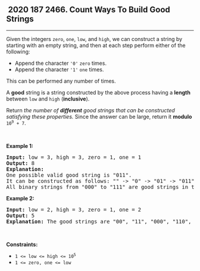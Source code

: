 <h2> 2020 187
2466. Count Ways To Build Good Strings</h2><hr><div><p>Given the integers <code>zero</code>, <code>one</code>, <code>low</code>, and <code>high</code>, we can construct a string by starting with an empty string, and then at each step perform either of the following:</p>

<ul>
	<li>Append the character <code>'0'</code> <code>zero</code> times.</li>
	<li>Append the character <code>'1'</code> <code>one</code> times.</li>
</ul>

<p>This can be performed any number of times.</p>

<p>A <strong>good</strong> string is a string constructed by the above process having a <strong>length</strong> between <code>low</code> and <code>high</code> (<strong>inclusive</strong>).</p>

<p>Return <em>the number of <strong>different</strong> good strings that can be constructed satisfying these properties.</em> Since the answer can be large, return it <strong>modulo</strong> <code>10<sup>9</sup> + 7</code>.</p>

<p>&nbsp;</p>
<p><strong class="example">Example 1:</strong></p>

<pre><strong>Input:</strong> low = 3, high = 3, zero = 1, one = 1
<strong>Output:</strong> 8
<strong>Explanation:</strong> 
One possible valid good string is "011". 
It can be constructed as follows: "" -&gt; "0" -&gt; "01" -&gt; "011". 
All binary strings from "000" to "111" are good strings in this example.
</pre>

<p><strong class="example">Example 2:</strong></p>

<pre><strong>Input:</strong> low = 2, high = 3, zero = 1, one = 2
<strong>Output:</strong> 5
<strong>Explanation:</strong> The good strings are "00", "11", "000", "110", and "011".
</pre>

<p>&nbsp;</p>
<p><strong>Constraints:</strong></p>

<ul>
	<li><code>1 &lt;= low&nbsp;&lt;= high&nbsp;&lt;= 10<sup>5</sup></code></li>
	<li><code>1 &lt;= zero, one &lt;= low</code></li>
</ul>
</div>
